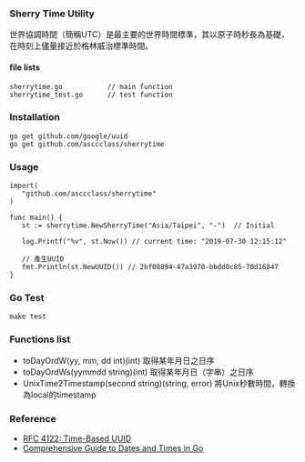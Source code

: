### Sherry Time Utility

世界協調時間（簡稱UTC）是最主要的世界時間標準，其以原子時秒長為基礎，在時刻上儘量接近於格林威治標準時間。


#### file lists
```
sherrytime.go			// main function
sherrytime_test.go		// test function
```

### Installation
```
go get github.com/google/uuid
go get github.com/asccclass/sherrytime
```

### Usage
```
import(
   "github.com/asccclass/sherrytime"
)

func main() {
   st := sherrytime.NewSherryTime("Asia/Taipei", "-")  // Initial
   
   log.Printf("%v", st.Now()) // current time: "2019-07-30 12:15:12"

   // 產生UUID
   fmt.Println(st.NewUUID()) // 2bf08894-47a3978-bbdd8c85-70d16847
}
```

### Go Test
```
make test
```

### Functions list
* toDayOrdW(yy, mm, dd int)(int)	取得某年月日之日序 
* toDayOrdWs(yymmdd string)(int) 	取得某年月日（字串）之日序
* UnixTime2Timestamp(second string)(string, error)	將Unix秒數時間，轉換為local的timestamp


### Reference
* [RFC 4122: Time-Based UUID](https://tools.ietf.org/html/rfc4122)
* [Comprehensive Guide to Dates and Times in Go](https://qvault.io/golang/golang-date-time/)
